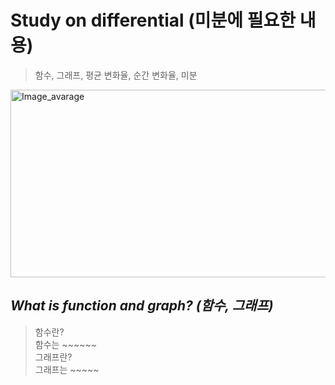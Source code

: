 Study on differential (미분에 필요한 내용)
=============
> 함수, 그래프, 평균 변화율, 순간 변화율, 미분  

<img src="https://user-images.githubusercontent.com/66001539/117780502-a6418c80-b27a-11eb-9925-b0875ac94771.png" width="600px" height="300px" title="px(픽셀) 크기 설정" alt="Image_avarage"></img><br/>  

*What is function and graph? (함수, 그래프)*
-------------
> 함수란?  
> 함수는 ~~~~~~  
> 그래프란?  
> 그래프는 ~~~~~
